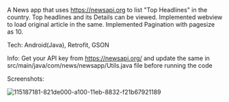A News app that uses https://newsapi.org to list "Top Headlines" in the country.
Top headlines and its Details can be viewed.
Implemented webview to load original article in the same.
Implemented Pagination with pagesize as 10.

Tech:
Android(Java),
Retrofit,
GSON

Info: Get your API key from https://newsapi.org/ and update the same in src/main/java/com/news/newsapp/Utils.java file before running the code

Screenshots:

![115187181-821de000-a100-11eb-8832-f21b67921189](https://user-images.githubusercontent.com/37664479/115744790-81ab7080-a3b0-11eb-9f2b-47fdd724348e.jpg)


